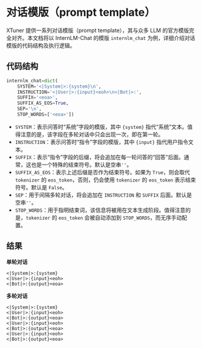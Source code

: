 # 对话模版（prompt template）

XTuner 提供一系列对话模版（prompt template），其与众多 LLM 的官方模版完全对齐。本文档将以 InternLM-Chat 的模版 `internlm_chat` 为例，详细介绍对话模版的代码结构及执行逻辑。

## 代码结构

```python
internlm_chat=dict(
    SYSTEM='<|System|>:{system}\n',
    INSTRUCTION='<|User|>:{input}<eoh>\n<|Bot|>:',
    SUFFIX='<eoa>',
    SUFFIX_AS_EOS=True,
    SEP='\n',
    STOP_WORDS=['<eoa>'])
```

- `SYSTEM`：表示问答时“系统”字段的模版，其中 `{system}` 指代“系统”文本。值得注意的是，该字段在多轮对话中只会出现一次，即在第一轮。
- `INSTRUCTION`：表示问答时“指令”字段的模版，其中 `{input}` 指代用户指令文本。
- `SUFFIX`：表示“指令”字段的后缀，将会追加在每一轮问答的“回答”后面。通常，这也是一个特殊的结束符号。默认是空串`''`。
- `SUFFIX_AS_EOS`：表示上述后缀是否作为结束符号。如果为 `True`，则会取代 `tokenizer` 的 `eos_token`，否则，仍会使用 `tokenizer` 的 `eos_token` 表示结束符号。默认是 `False`。
- `SEP`：用于间隔多轮对话，将会追加在 `INSTRUCTION` 和 `SUFFIX` 后面。默认是空串`''`。
- `STOP_WORDS`：用于指明结束词，该信息将被用在文本生成阶段。值得注意的是，`tokenizer` 的 `eos_token` 会被自动添加到 `STOP_WORDS`，而无序手动配置。

## 结果

**单轮对话**

```
<|System|>:{system}
<|User|>:{input}<eoh>
<|Bot|>:{output}<eoa>
```

**多轮对话**

```
<|System|>:{system}
<|User|>:{input}<eoh>
<|Bot|>:{output}<eoa>
<|User|>:{input}<eoh>
<|Bot|>:{output}<eoa>
<|User|>:{input}<eoh>
<|Bot|>:{output}<eoa>
```
